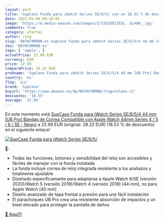 ```yaml
---
layout: post
title: 'SupCase Funda para iWatch Series SE/6/5/ con un 18.53 % de descuento'
date: 2021-03-04 08:16:01
image: 'https://m.media-amazon.com/images/I/51VzDElZCEL._SL400_.jpg'
comments: true
category: ofertas
author: ring
slug: 'B07HC9RM8N-es SupCase Funda para iWatch Series SE/6/5/4 44 mm [UB Pro]...'
sku: 'B07HC9RM8N-es'
tags: [ 'apple', ]
actualPrice: 22.99 EUR
currency: EUR
price: 22.99
comparePrice: 28.22 EUR
prodname: 'SupCase Funda para iWatch Series SE/6/5/4 44 mm [UB Pro] Bandas de Correa Compatible con Apple Watch 44mm Series 4 / 5 / 6 / SE - Negro'
country: 'es'
flag: '🇪🇸'
brand: 'SupCase'
buyurl: 'https://www.amazon.es/dp/B07HC9RM8N/?tag=tolees-21'
descuento: '18.53'
average: '22.99'
---
```


En este momento está [SupCase Funda para iWatch Series SE/6/5/4 44 mm [UB Pro] Bandas de Correa Compatible con Apple Watch 44mm Series 4 / 5 / 6 / SE - Negro](https://www.amazon.es/dp/B07HC9RM8N/?tag=tolees-21) a 22.99 EUR (original: 28.22 EUR) (18.53 %  de descuento) en el siguiente enlace!

[![SupCase Funda para iWatch Series SE/6/5/](https://m.media-amazon.com/images/I/51VzDElZCEL._SL400_.jpg)](https://www.amazon.es/dp/B07HC9RM8N/?tag=tolees-21)

🔎:

- Todas las funciones, botones y sensibilidad del reloj son accesibles y fáciles de manejar con la funda instalada
- La funda incluye correa de reloj integrada resistente a los arañazos y totalmente ajustable
- Diseñado específicamente para adaptarse a Apple Watch 6/SE (versión 2020)/Watch 5 (versión 2019)/Watch 4 (versión 2018) [44 mm], no para Apple Watch [40 mm]
- Diseño avanzado de tapa frontal a presión para una fácil instalación
- El parachoques UB Pro crea una resistente absorción de impactos y un bisel elevado para proteger la pantalla de daños

[🛒 Aquí!!!](https://www.amazon.es/dp/B07HC9RM8N/?tag=tolees-21)
